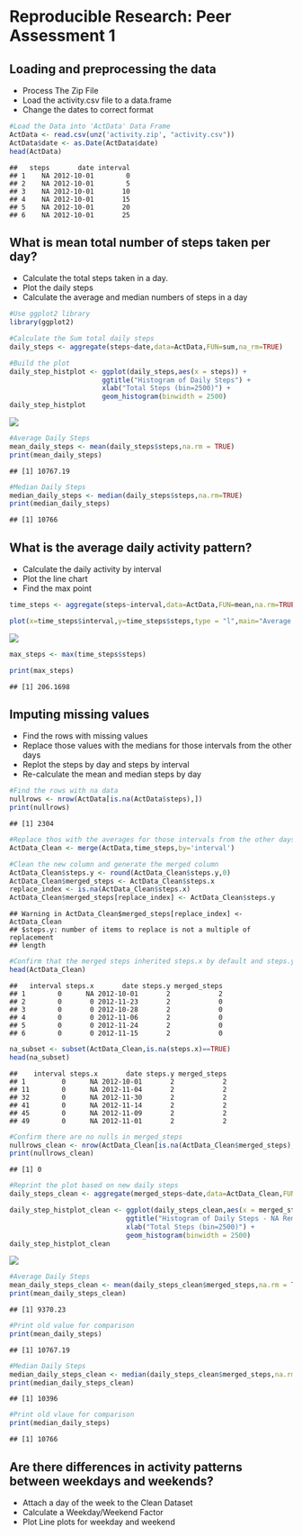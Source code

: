 # Reproducible Research: Peer Assessment 1


## Loading and preprocessing the data
- Process The Zip File
- Load the activity.csv file to a data.frame
- Change the dates to correct format

```r
#Load the Data into 'ActData' Data Frame
ActData <- read.csv(unz('activity.zip', "activity.csv"))
ActData$date <- as.Date(ActData$date)
head(ActData)
```

```
##   steps       date interval
## 1    NA 2012-10-01        0
## 2    NA 2012-10-01        5
## 3    NA 2012-10-01       10
## 4    NA 2012-10-01       15
## 5    NA 2012-10-01       20
## 6    NA 2012-10-01       25
```

## What is mean total number of steps taken per day?
- Calculate the total steps taken in a day.
- Plot the daily steps
- Calculate the average and median numbers of steps in a day

```r
#Use ggplot2 library
library(ggplot2)

#Calculate the Sum total daily steps
daily_steps <- aggregate(steps~date,data=ActData,FUN=sum,na_rm=TRUE)

#Build the plot
daily_step_histplot <- ggplot(daily_steps,aes(x = steps)) +
                       ggtitle("Histogram of Daily Steps") +
                       xlab("Total Steps (bin=2500)") +
                       geom_histogram(binwidth = 2500)
daily_step_histplot
```

![](PA1_template_files/figure-html/unnamed-chunk-2-1.png) 

```r
#Average Daily Steps
mean_daily_steps <- mean(daily_steps$steps,na.rm = TRUE)
print(mean_daily_steps)
```

```
## [1] 10767.19
```

```r
#Median Daily Steps
median_daily_steps <- median(daily_steps$steps,na.rm=TRUE)
print(median_daily_steps)
```

```
## [1] 10766
```

## What is the average daily activity pattern?
- Calculate the daily activity by interval
- Plot the line chart
- Find the max point

```r
time_steps <- aggregate(steps~interval,data=ActData,FUN=mean,na.rm=TRUE)

plot(x=time_steps$interval,y=time_steps$steps,type = "l",main="Average Steps by Interval",xlab = "Interval",ylab="Avg Steps")
```

![](PA1_template_files/figure-html/unnamed-chunk-3-1.png) 

```r
max_steps <- max(time_steps$steps)

print(max_steps)
```

```
## [1] 206.1698
```
## Imputing missing values
- Find the rows with missing values
- Replace those values with the medians for those intervals from the other days
- Replot the steps by day and steps by interval
- Re-calculate the mean and median steps by day

```r
#Find the rows with na data
nullrows <- nrow(ActData[is.na(ActData$steps),])
print(nullrows)
```

```
## [1] 2304
```

```r
#Replace thos with the averages for those intervals from the other days
ActData_Clean <- merge(ActData,time_steps,by='interval')

#Clean the new column and generate the merged column
ActData_Clean$steps.y <- round(ActData_Clean$steps.y,0)
ActData_Clean$merged_steps <- ActData_Clean$steps.x
replace_index <- is.na(ActData_Clean$steps.x)
ActData_Clean$merged_steps[replace_index] <- ActData_Clean$steps.y
```

```
## Warning in ActData_Clean$merged_steps[replace_index] <- ActData_Clean
## $steps.y: number of items to replace is not a multiple of replacement
## length
```

```r
#Confirm that the merged steps inherited steps.x by default and steps.y in null cases
head(ActData_Clean)
```

```
##   interval steps.x       date steps.y merged_steps
## 1        0      NA 2012-10-01       2            2
## 2        0       0 2012-11-23       2            0
## 3        0       0 2012-10-28       2            0
## 4        0       0 2012-11-06       2            0
## 5        0       0 2012-11-24       2            0
## 6        0       0 2012-11-15       2            0
```

```r
na_subset <- subset(ActData_Clean,is.na(steps.x)==TRUE)
head(na_subset)
```

```
##    interval steps.x       date steps.y merged_steps
## 1         0      NA 2012-10-01       2            2
## 11        0      NA 2012-11-04       2            2
## 32        0      NA 2012-11-30       2            2
## 41        0      NA 2012-11-14       2            2
## 45        0      NA 2012-11-09       2            2
## 49        0      NA 2012-11-01       2            2
```

```r
#Confirm there are no nulls in merged_steps
nullrows_clean <- nrow(ActData_Clean[is.na(ActData_Clean$merged_steps),])
print(nullrows_clean)
```

```
## [1] 0
```

```r
#Reprint the plot based on new daily steps
daily_steps_clean <- aggregate(merged_steps~date,data=ActData_Clean,FUN=sum,na_rm=TRUE)

daily_step_histplot_clean <- ggplot(daily_steps_clean,aes(x = merged_steps)) +
                             ggtitle("Histogram of Daily Steps - NA Removed") +
                             xlab("Total Steps (bin=2500)") +
                             geom_histogram(binwidth = 2500)
daily_step_histplot_clean
```

![](PA1_template_files/figure-html/unnamed-chunk-4-1.png) 

```r
#Average Daily Steps
mean_daily_steps_clean <- mean(daily_steps_clean$merged_steps,na.rm = TRUE)
print(mean_daily_steps_clean)
```

```
## [1] 9370.23
```

```r
#Print old value for comparison
print(mean_daily_steps)
```

```
## [1] 10767.19
```

```r
#Median Daily Steps
median_daily_steps_clean <- median(daily_steps_clean$merged_steps,na.rm=TRUE)
print(median_daily_steps_clean)
```

```
## [1] 10396
```

```r
#Print old vlaue for comparison
print(median_daily_steps)
```

```
## [1] 10766
```

## Are there differences in activity patterns between weekdays and weekends?
- Attach a day of the week to the Clean Dataset
- Calculate a Weekday/Weekend Factor
- Plot Line plots for weekday and weekend



